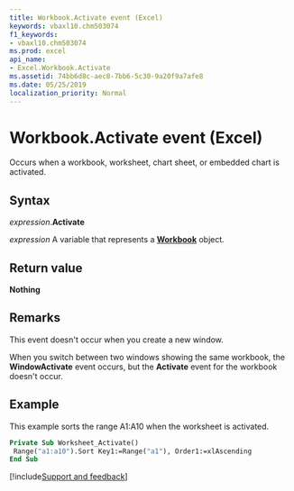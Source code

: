 ```yaml
---
title: Workbook.Activate event (Excel)
keywords: vbaxl10.chm503074
f1_keywords:
- vbaxl10.chm503074
ms.prod: excel
api_name:
- Excel.Workbook.Activate
ms.assetid: 74bb6d8c-aec8-7bb6-5c30-9a20f9a7afe8
ms.date: 05/25/2019
localization_priority: Normal
---
```



# Workbook.Activate event (Excel)

Occurs when a workbook, worksheet, chart sheet, or embedded chart is activated.


## Syntax

_expression_.**Activate**

_expression_ A variable that represents a **[Workbook](Excel.Workbook.md)** object.


## Return value

**Nothing**


## Remarks

This event doesn't occur when you create a new window.

When you switch between two windows showing the same workbook, the **WindowActivate** event occurs, but the **Activate** event for the workbook doesn't occur.


## Example

This example sorts the range A1:A10 when the worksheet is activated.

```vb
Private Sub Worksheet_Activate() 
 Range("a1:a10").Sort Key1:=Range("a1"), Order1:=xlAscending 
End Sub
```




[!include[Support and feedback](~/includes/feedback-boilerplate.md)]
